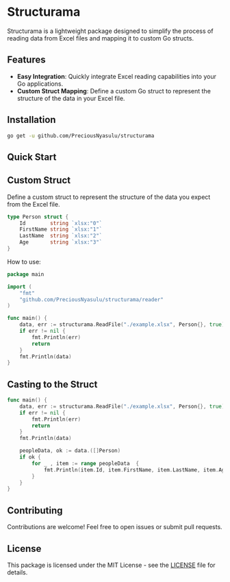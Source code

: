 
# Structurama

Structurama is a lightweight package designed to simplify the process of reading data from Excel files and mapping it to custom Go structs.

## Features

- **Easy Integration**: Quickly integrate Excel reading capabilities into your Go applications.
- **Custom Struct Mapping**: Define a custom Go struct to represent the structure of the data in your Excel file.

## Installation

```bash
go get -u github.com/PreciousNyasulu/structurama
```

## Quick Start

## Custom Struct

Define a custom struct to represent the structure of the data you expect from the Excel file.

```go
type Person struct {
    Id        string `xlsx:"0"`
    FirstName string `xlsx:"1"`
    LastName  string `xlsx:"2"`
    Age       string `xlsx:"3"`
}
```

How to use:

```go
package main

import (
    "fmt"
    "github.com/PreciousNyasulu/structurama/reader"
)

func main() {
    data, err := structurama.ReadFile("./example.xlsx", Person{}, true)
    if err != nil {
        fmt.Println(err)
        return
    }
    fmt.Println(data)
}
```

## Casting to the Struct

```go
func main() {
    data, err := structurama.ReadFile("./example.xlsx", Person{}, true)
    if err != nil {
        fmt.Println(err)
        return
    }
    fmt.Println(data)

    peopleData, ok := data.([]Person)
    if ok {
        for _ , item := range peopleData  {
            fmt.Println(item.Id, item.FirstName, item.LastName, item.Age)
        }
    }                         
}
```

## Contributing

Contributions are welcome! Feel free to open issues or submit pull requests.

## License

This package is licensed under the MIT License - see the [LICENSE](LICENSE) file for details.
